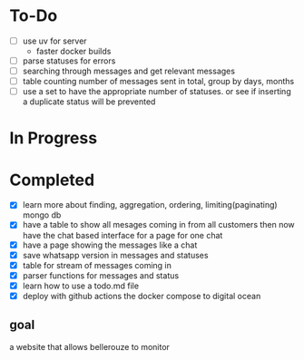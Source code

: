 # To-Do

-   [ ] use uv for server
    -   faster docker builds
-   [ ] parse statuses for errors
-   [ ] searching through messages and get relevant messages
-   [ ] table counting number of messages sent in total, group by days, months
-   [ ] use a set to have the appropriate number of statuses. or see if inserting a duplicate status will be prevented

# In Progress

# Completed

-   [x] learn more about finding, aggregation, ordering, limiting(paginating) mongo db
-   [x] have a table to show all mesages coming in from all customers then now have the chat based interface for a page for one chat
-   [x] have a page showing the messages like a chat
-   [x] save whatsapp version in messages and statuses
-   [x] table for stream of messages coming in
-   [x] parser functions for messages and status
-   [x] learn how to use a todo.md file
-   [x] deploy with github actions the docker compose to digital ocean

## goal

a website that allows bellerouze to monitor
